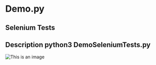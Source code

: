 # Demo.py

## Selenium Tests
Description
python3 DemoSeleniumTests.py
----
![This is an image](https://myoctocat.com/assets/images/base-octocat.svg)

